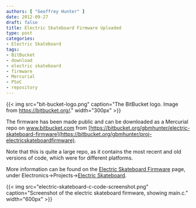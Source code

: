 ```yaml
---
authors: [ "Geoffrey Hunter" ]
date: 2012-09-27
draft: false
title: Electric Skateboard Firmware Uploaded
type: post
categories:
- Electric Skateboard
tags:
- BitBucket
- download
- electric skateboard
- firmware
- Mercurial
- PSoC
- repository
---
```


{{< img src="bit-bucket-logo.png" caption="The BitBucket logo. Image from https://bitbucket.org/."  width="300px" >}}

The firmware has been made public and can be downloaded as a Mercurial repo on www.bitbucket.com from [https://bitbucket.org/gbmhunter/electric-skateboard-firmware](https://bitbucket.org/gbmhunter/proj-electricskateboardfirmware).

Note that this is quite a large repo, as it contains the most recent and old versions of code, which were for different platforms.

More information can be found on the [Electric Skateboard Firmware](/electronics/projects/electric-skateboard/electric-skateboard-firmware) page, under Electronics->Projects->[Electric Skateboard](/electronics/projects/electric-skateboard).

{{< img src="electric-skateboard-c-code-screenshot.png" caption="Screenshot of the electric skateboard firmware, showing main.c."  width="600px" >}}
